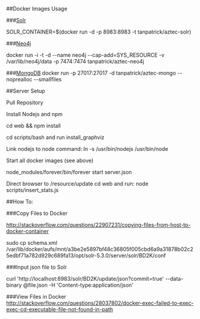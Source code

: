 ##Docker Images Usage

###[Solr](https://hub.docker.com/r/makuk66/docker-solr/)

SOLR_CONTAINER=$(docker run -d -p 8983:8983 -t tanpatrick/aztec-solr)

###[Neo4j](https://hub.docker.com/r/tpires/neo4j/)

docker run -i -t -d --name neo4j --cap-add=SYS_RESOURCE -v /var/lib/neo4j/data -p 7474:7474 tanpatrick/aztec-neo4j

###[MongoDB](https://docs.docker.com/examples/mongodb/)
docker run -p 27017:27017 -d tanpatrick/aztec-mongo --noprealloc --smallfiles


##Server Setup

Pull Repository

Install Nodejs and npm

cd web && npm install

cd scripts/bash and run install_graphviz

Link nodejs to node command: ln -s /usr/bin/nodejs /usr/bin/node

Start all docker images (see above)


node_modules/forever/bin/forever start server.json


Direct browser to /resource/update
cd web and run: node scripts/insert_stats.js

##How To:

###Copy Files to Docker

http://stackoverflow.com/questions/22907231/copying-files-from-host-to-docker-container

sudo cp schema.xml /var/lib/docker/aufs/mnt/a3be2e5897bf48c36805f005cbd6a9a31878b02c25edbf71a782d929c689fa13/opt/solr-5.3.0/server/solr/BD2K/conf

###Input json file to Solr

curl 'http://localhost:8983/solr/BD2K/update/json?commit=true' --data-binary @file.json -H 'Content-type:application/json'

###View Files in Docker
http://stackoverflow.com/questions/28037802/docker-exec-failed-to-exec-exec-cd-executable-file-not-found-in-path
